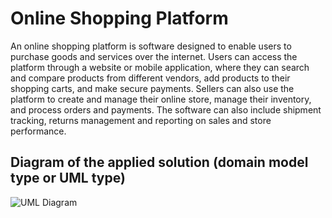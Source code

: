 # Online Shopping Platform

An online shopping platform is software designed to enable users to purchase goods and services over the internet. Users can access the platform through a website or mobile application, where they can search and compare products from different vendors, add products to their shopping carts, and make secure payments. Sellers can also use the platform to create and manage their online store, manage their inventory, and process orders and payments. The software can also include shipment tracking, returns management and reporting on sales and store performance.


## Diagram of the applied solution (domain model type or UML type)

![UML Diagram](https://user-images.githubusercontent.com/68021847/230228323-4e5dd8af-5dd3-4826-b2d2-afceb6e7aa39.png)
